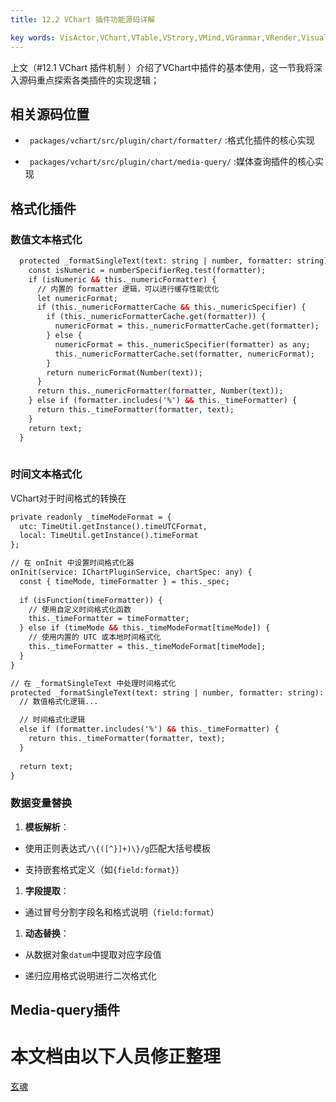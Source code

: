 ```yaml
---
title: 12.2 VChart 插件功能源码详解    

key words: VisActor,VChart,VTable,VStrory,VMind,VGrammar,VRender,Visualization,Chart,Data,Table,Graph,Gis,LLM
---
```

上文（#12.1 VChart 插件机制 ）介绍了VChart中插件的基本使用，这一节我将深入源码重点探索各类插件的实现逻辑；    

## 相关源码位置

*  ` packages/vchart/src/plugin/chart/formatter/` :格式化插件的核心实现    

*  ` packages/vchart/src/plugin/chart/media-query/` :媒体查询插件的核心实现    

## 格式化插件

### 数值文本格式化

```xml
  protected _formatSingleText(text: string | number, formatter: string): string | number {
    const isNumeric = numberSpecifierReg.test(formatter);
    if (isNumeric && this._numericFormatter) {
      // 内置的 formatter 逻辑，可以进行缓存性能优化
      let numericFormat;
      if (this._numericFormatterCache && this._numericSpecifier) {
        if (this._numericFormatterCache.get(formatter)) {
          numericFormat = this._numericFormatterCache.get(formatter);
        } else {
          numericFormat = this._numericSpecifier(formatter) as any;
          this._numericFormatterCache.set(formatter, numericFormat);
        }
        return numericFormat(Number(text));
      }
      return this._numericFormatter(formatter, Number(text));
    } else if (formatter.includes('%') && this._timeFormatter) {
      return this._timeFormatter(formatter, text);
    }
    return text;
  }
    

```
### 时间文本格式化

VChart对于时间格式的转换在    

```xml
private readonly _timeModeFormat = {
  utc: TimeUtil.getInstance().timeUTCFormat,
  local: TimeUtil.getInstance().timeFormat
};

// 在 onInit 中设置时间格式化器
onInit(service: IChartPluginService, chartSpec: any) {
  const { timeMode, timeFormatter } = this._spec;
  
  if (isFunction(timeFormatter)) {
    // 使用自定义时间格式化函数
    this._timeFormatter = timeFormatter;
  } else if (timeMode && this._timeModeFormat[timeMode]) {
    // 使用内置的 UTC 或本地时间格式化
    this._timeFormatter = this._timeModeFormat[timeMode];
  }
}

// 在 _formatSingleText 中处理时间格式化
protected _formatSingleText(text: string | number, formatter: string): string | number {
  // 数值格式化逻辑...

  // 时间格式化逻辑
  else if (formatter.includes('%') && this._timeFormatter) {
    return this._timeFormatter(formatter, text);
  }
  
  return text;
}    

```
### 数据变量替换

1. **模板解析**：    

*  使用正则表达式`/\{([^}]+)\}/g`匹配大括号模板    

*  支持嵌套格式定义（如`{field:format}`）    

1. **字段提取**：    

*  通过冒号分割字段名和格式说明（`field:format`）    

1. **动态替换**：    

*  从数据对象`datum`中提取对应字段值    

*  递归应用格式说明进行二次格式化    

## Media-query插件



 # 本文档由以下人员修正整理 
 [玄魂](https://github.com/xuanhun)